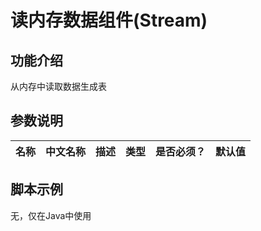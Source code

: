 # 读内存数据组件(Stream)

## 功能介绍
从内存中读取数据生成表

## 参数说明

| 名称 | 中文名称 | 描述 | 类型 | 是否必须？ | 默认值 |
| --- | --- | --- | --- | --- | --- |



## 脚本示例
无，仅在Java中使用


